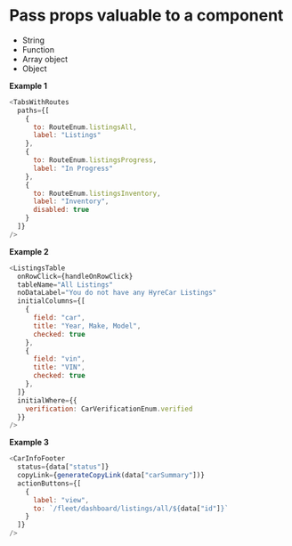 # Pass props valuable to a component

- String
- Function
- Array object
- Object

**Example 1**
```js
<TabsWithRoutes
  paths={[
    {
      to: RouteEnum.listingsAll,
      label: "Listings"
    },
    {
      to: RouteEnum.listingsProgress,
      label: "In Progress"
    },
    {
      to: RouteEnum.listingsInventory,
      label: "Inventory",
      disabled: true
    }
  ]}
/>
```

**Example 2**
```js
<ListingsTable
  onRowClick={handleOnRowClick}
  tableName="All Listings"
  noDataLabel="You do not have any HyreCar Listings"
  initialColumns={[
    {
      field: "car",
      title: "Year, Make, Model",
      checked: true
    },
    {
      field: "vin",
      title: "VIN",
      checked: true
    },
  ]}
  initialWhere={{
    verification: CarVerificationEnum.verified
  }}
/>
```

**Example 3**
```js
<CarInfoFooter
  status={data["status"]}
  copyLink={generateCopyLink(data["carSummary"])}
  actionButtons={[
    {
      label: "view",
      to: `/fleet/dashboard/listings/all/${data["id"]}`
    }
  ]}
/>
```
